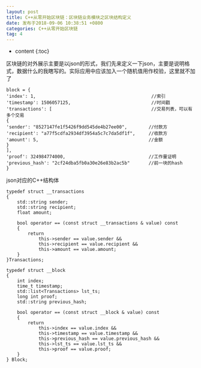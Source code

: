```yaml
---
layout: post
title: C++从零开始区块链：区块链业务模块之区块结构定义
date: 发布于2018-09-06 10:38:51 +0800
categories: C++从零开始区块链
tag: 4
---
```


* content
{:toc}

区块链的对外展示主要是以json的形式，我们先来定义一下json，主要是说明格式，数据什么的我瞎写的。实际应用中应该加入一个随机值用作校验，这里就不加了

<!-- more -->

    
    
    block = {
    'index': 1,                                           //索引
    'timestamp': 1506057125,                              //时间戳
    'transactions': [                                     //交易列表，可以有多个交易
    { 
    'sender': "8527147fe1f5426f9dd545de4b27ee00",        //付款方
    'recipient': "a77f5cdfa2934df3954a5c7c7da5df1f",     //收款方
    'amount': 5,                                         //金额
    }
    ],
    'proof': 324984774000,                               //工作量证明
    'previous_hash': "2cf24dba5fb0a30e26e83b2ac5b"       //前一块的hash
    }  

json对应的C++结构体

    
    
    typedef struct __transactions
    {
        std::string sender;
        std::string recipient;
        float amount;
    
        bool operator == (const struct __transactions & value) const
        {
            return
                this->sender == value.sender &&
                this->recipient == value.recipient &&
                this->amount == value.amount;
        }
    }Transactions;
    
    typedef struct __block
    {
        int index;
        time_t timestamp;
        std::list<Transactions> lst_ts;
        long int proof;
        std::string previous_hash;
    
        bool operator == (const struct __block & value) const
        {
            return
                this->index == value.index &&
                this->timestamp == value.timestamp &&
                this->previous_hash == value.previous_hash &&
                this->lst_ts == value.lst_ts &&
                this->proof == value.proof;
        }
    } Block;

